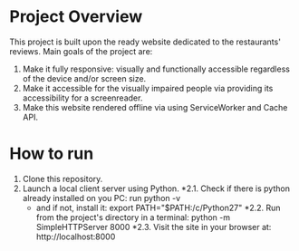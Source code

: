 # Project Overview

 This project is built upon the ready website dedicated to the restaurants' reviews. Main goals of the project are:
 1. Make it fully responsive: visually and functionally accessible regardless of the device and/or screen size.
 2. Make it accessible for the visually impaired people via providing its accessibility for a screenreader.
 3. Make this website rendered offline via using ServiceWorker and Cache API.
 
# How to run

1. Clone this repository.
2. Launch a local client server using Python.
  *2.1. Check if there is python already installed on you PC:
   run python -v
   - and if not, install it:
   export PATH="$PATH:/c/Python27"
  *2.2. Run from the project's directory in a terminal:
  python -m SimpleHTTPServer 8000
  *2.3. Visit the site in your browser at:
  http://localhost:8000





